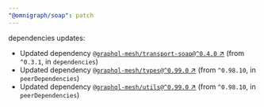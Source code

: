 ```yaml
---
"@omnigraph/soap": patch
---
```

dependencies updates:
  - Updated dependency [`@graphql-mesh/transport-soap@^0.4.0` ↗︎](https://www.npmjs.com/package/@graphql-mesh/transport-soap/v/0.4.0) (from `^0.3.1`, in `dependencies`)
  - Updated dependency [`@graphql-mesh/types@^0.99.0` ↗︎](https://www.npmjs.com/package/@graphql-mesh/types/v/0.99.0) (from `^0.98.10`, in `peerDependencies`)
  - Updated dependency [`@graphql-mesh/utils@^0.99.0` ↗︎](https://www.npmjs.com/package/@graphql-mesh/utils/v/0.99.0) (from `^0.98.10`, in `peerDependencies`)
